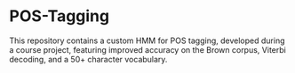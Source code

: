 # POS-Tagging
This repository contains a custom HMM for POS tagging, developed during a course project, featuring improved accuracy on the Brown corpus, Viterbi decoding, and a 50+ character vocabulary.
